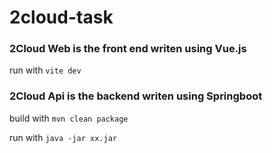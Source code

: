 # 2cloud-task

### 2Cloud Web is the front end writen using Vue.js

run with ```vite dev```

### 2Cloud Api is the backend writen using Springboot

build with ```mvn clean package```

run with ```java -jar xx.jar```
